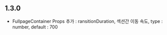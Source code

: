## 1.3.0

- FullpageContainer Props 추가 : ransitionDuration, 섹션간 이동 속도, type : number, default : 700
